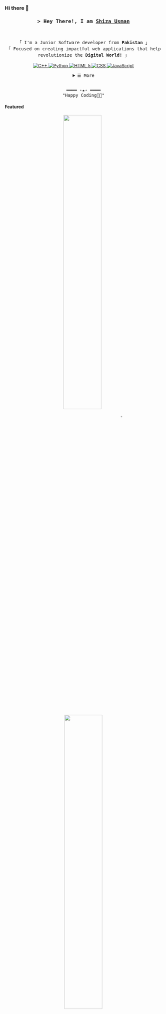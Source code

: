 ### Hi there 👋

<!-- Title -->
<h3 align="center">
        <samp> > Hey There!, I am
                <b><a target="_blank" href="https://shiza8980.github.io/Website/">Shiza Usman</a></b>
        </samp>
</h3>
<br>

<p align="center">
        <!-- Intro -->
        <samp>
                「 I'm a Junior Software developer from <b>Pakistan</b> 」
                <br>
                「 Focused on creating impactful web applications that help revolutionize the <b>Digital World!</b> 」
                <br>
                <br>
        </samp>
        <!-- C++ -->
        <a href="https://github.com/Shiza8980?tab=repositories" target="_blank"><img alt="C++"
                        src="https://img.shields.io/badge/C%2B%2B-00599C?style=for-the-badge&logo=c%2B%2B&logoColor=white">
        </a>
        <!-- Python -->
        <a href="https://github.com/Shiza8980?tab=repositories" target="_blank"><img alt="Python"
                        src="https://img.shields.io/badge/Python-3776AB?style=for-the-badge&logo=python&logoColor=white">
        </a>
        <!-- Html -->
        <a href="https://github.com/Shiza8980?tab=repositories" target="_blank"><img alt="HTML 5"
                        src="https://img.shields.io/badge/HTML5-E34F26?style=for-the-badge&logo=html5&logoColor=white">
        </a>
        <!-- CSS -->
        <a href="https://github.com/Shiza8980?tab=repositories" target="_blank"><img alt="CSS"
                        src="https://img.shields.io/badge/CSS3-1572B6?style=for-the-badge&logo=css3&logoColor=white">
        </a>
        <!-- JavaScript -->
        <a href="https://github.com/Shiza8980?tab=repositories" target="_blank"><img alt="JavaScript"
                        src="https://img.shields.io/badge/-JavaScript-F7DF1E?style=flat-square&logo=JavaScript&logoColor=white">
        </a>
</p>

<!-- Details Section -->
<details align="center">
    <summary> <samp>&#9776; More</samp></summary>
    <p align="center">
        <br>
        <!-- Activity Widget -->
        <img alt="Shiza's GitHub Stats"
                src="https://github-readme-stats.vercel.app/api?username=Shiza8980&show_icons=true&theme=radical" />
        <br>
        <!-- Social Links -->
        <p>Find me on</p>
        <!-- Mail -->
        <a href="mailto:shizaausman@gmail.com" target="_blank"><img alt="Mail"
                src="https://img.shields.io/badge/-Mail-EA4335?style=flat-square&logo=Gmail&logoColor=white">
        </a>
        <!-- Linkedin -->
        <a href="https://www.linkedin.com/in/shiza-usman-a5176a262/" target="_blank"><img alt="Linkedin"
                src="https://img.shields.io/badge/-Linkedin-0A66C2?style=flat-square&logo=Linkedin&logoColor=white">
        </a>
    </p>
</details>
<br>

<!-- Footer -->
<samp>
    <p align="center">
        ════ ⋆★⋆ ════
        <br>
        "Happy Coding👨‍💻"
    </p>
</samp>

<!-- Featured Repositories -->
#### Featured

<p align="center">
<a href="https://github.com/Shiza8980/Shiza8980">
<img width='49%' align="center"src="https://github-readme-stats.vercel.app/api/pin/?username=Shiza8980&repo=Shiza8980&border_color=02D892&bg_color=0D1117&title_color=C9D1D9&text_color=8B949E&icon_color=02D892" />
</a>
<span>&nbsp;</span>
<a href="https://github.com/Shiza8980/tindog-website">
<img width='49%' align="center"src="https://github-readme-stats.vercel.app/api/pin/?username=Shiza8980&repo=tindog-website&border_color=02D892&bg_color=0D1117&title_color=C9D1D9&text_color=8B949E&icon_color=02D892" />
</a>
</p>
<p align="center">
<a href="https://github.com/Shiza8980/Website">
<img width='49%' align="center"src="https://github-readme-stats.vercel.app/api/pin/?username=Shiza8980&repo=Website&border_color=02D892&bg_color=0D1117&title_color=C9D1D9&text_color=8B949E&icon_color=02D892" />
</a>
<span>&nbsp;</span>
<a href="https://github.com/Shiza8980/cv">
<img width='49%' align="center"src="https://github-readme-stats.vercel.app/api/pin/?username=Shiza8980&repo=cv&border_color=02D892&bg_color=0D1117&title_color=C9D1D9&text_color=8B949E&icon_color=02D892" />
</a>
</p>

